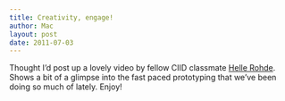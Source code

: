 ```yaml
---
title: Creativity, engage!
author: Mac
layout: post
date: 2011-07-03
---
```


Thought I&#8217;d post up a lovely video by fellow CIID classmate [Helle Rohde][1]. Shows a bit of a glimpse into the fast paced prototyping that we&#8217;ve been doing so much of lately. Enjoy!

 [1]: http://vimeo.com/user5973324